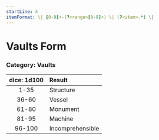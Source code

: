 ```yaml
---
startLine: 4
itemFormat: \| [0-9]+-(?<range>[0-9]+) \| (?<item>.*) \|
---
```

# Vaults Form
### Category: Vaults

| dice: 1d100 | Result |
|:----:|:-------|
| 1-35 | Structure |
| 36-60 | Vessel |
| 61-80 | Monument |
| 81-95 | Machine |
| 96-100 | Incomprehensible |